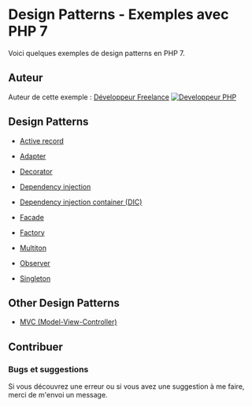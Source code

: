 # Design Patterns - Exemples avec PHP 7

Voici quelques exemples de design patterns en PHP 7.






## Auteur

Auteur de cette exemple :
[Développeur Freelance](https://www.devandweb.fr)
[![Developpeur PHP](https://www.devandweb.fr/medias/app/website/developpeur-web.png)](https://www.devandweb.fr/freelance/developpeur-php)






## Design Patterns

* [Active record](https://github.com/dev-and-web/design-patterns-php/tree/master/src/active-record)

* [Adapter](https://github.com/dev-and-web/design-patterns-php/tree/master/src/adapter)

* [Decorator](https://github.com/dev-and-web/design-patterns-php/tree/master/src/decorator)

* [Dependency injection](https://github.com/dev-and-web/design-patterns-php/tree/master/src/dependency-injection)

* [Dependency injection container (DIC)](https://github.com/dev-and-web/design-patterns-php/tree/master/src/dependency-injection-container)

* [Facade](https://github.com/dev-and-web/design-patterns-php/tree/master/src/facade)

* [Factory](https://github.com/dev-and-web/design-patterns-php/tree/master/src/factory)

* [Multiton](https://github.com/dev-and-web/design-patterns-php/tree/master/src/multiton)

* [Observer](https://github.com/dev-and-web/design-patterns-php/tree/master/src/observer)

* [Singleton](https://github.com/dev-and-web/design-patterns-php/tree/master/src/singleton)






## Other Design Patterns

* [MVC (Model-View-Controller)](https://github.com/dev-and-web/mvc-pattern-php)






## Contribuer

### Bugs et suggestions

Si vous découvrez une erreur ou si vous avez une suggestion à me faire, merci de m'envoi un message.
